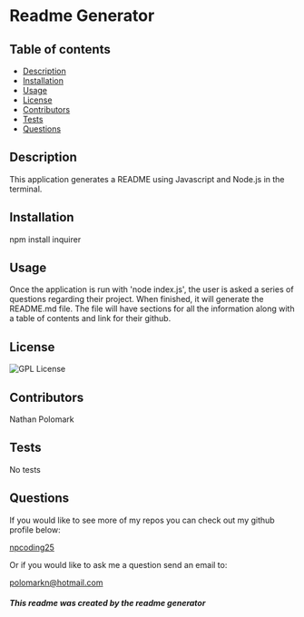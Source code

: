 # Readme Generator

## Table of contents

  - [Description](#description)
  - [Installation](#installation)
  - [Usage](#usage)
  - [License](#license)
  - [Contributors](#contributors)
  - [Tests](#tests)
  - [Questions](#questions)

## Description

  This application generates a README using Javascript and Node.js in the terminal.

## Installation

  npm install inquirer

## Usage

  Once the application is run with 'node index.js', the user is asked a series of questions regarding their project. When finished, it will generate the README.md file. The file will have sections for all the information along with a table of contents and link for their github.

## License

  ![GPL License](https://img.shields.io/badge/license-GPL-blue)

## Contributors

  Nathan Polomark

## Tests

  No tests

## Questions

  If you would like to see more of my repos you can check out my github profile below:
  
  [npcoding25]("https://github.com/npcoding25")
  
  Or if you would like to ask me a question send an email to:
  
  polomarkn@hotmail.com


  ##### This readme was created by the readme generator


